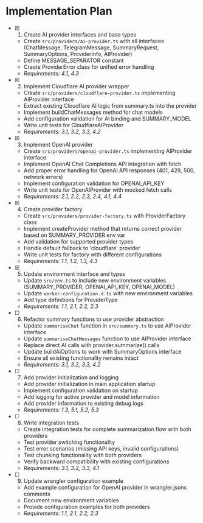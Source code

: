# Implementation Plan

- [x] 1. Create AI provider interfaces and base types
  - Create `src/providers/ai-provider.ts` with all interfaces (ChatMessage, TelegramMessage, SummaryRequest, SummaryOptions, ProviderInfo, AIProvider)
  - Define MESSAGE_SEPARATOR constant
  - Create ProviderError class for unified error handling
  - _Requirements: 4.1, 4.3_

- [x] 2. Implement Cloudflare AI provider wrapper
  - Create `src/providers/cloudflare-provider.ts` implementing AIProvider interface
  - Extract existing Cloudflare AI logic from summary.ts into the provider
  - Implement buildChatMessages method for chat models
  - Add configuration validation for AI binding and SUMMARY_MODEL
  - Write unit tests for CloudflareAIProvider
  - _Requirements: 3.1, 3.2, 3.3, 4.2_

- [x] 3. Implement OpenAI provider
  - Create `src/providers/openai-provider.ts` implementing AIProvider interface
  - Implement OpenAI Chat Completions API integration with fetch
  - Add proper error handling for OpenAI API responses (401, 429, 500, network errors)
  - Implement configuration validation for OPENAI_API_KEY
  - Write unit tests for OpenAIProvider with mocked fetch calls
  - _Requirements: 2.1, 2.2, 2.3, 2.4, 4.1, 4.4_

- [x] 4. Create provider factory
  - Create `src/providers/provider-factory.ts` with ProviderFactory class
  - Implement createProvider method that returns correct provider based on SUMMARY_PROVIDER env var
  - Add validation for supported provider types
  - Handle default fallback to 'cloudflare' provider
  - Write unit tests for factory with different configurations
  - _Requirements: 1.1, 1.2, 1.3, 4.3_

- [x] 5. Update environment interface and types
  - Update `src/env.ts` to include new environment variables (SUMMARY_PROVIDER, OPENAI_API_KEY, OPENAI_MODEL)
  - Update `worker-configuration.d.ts` with new environment variables
  - Add type definitions for ProviderType
  - _Requirements: 1.1, 2.1, 2.2, 2.3_

- [ ] 6. Refactor summary functions to use provider abstraction
  - Update `summariseChat` function in `src/summary.ts` to use AIProvider interface
  - Update `summariseChatMessages` function to use AIProvider interface
  - Replace direct AI calls with provider.summarize() calls
  - Update buildAiOptions to work with SummaryOptions interface
  - Ensure all existing functionality remains intact
  - _Requirements: 3.1, 3.2, 3.3, 4.2_

- [ ] 7. Add provider initialization and logging
  - Add provider initialization in main application startup
  - Implement configuration validation on startup
  - Add logging for active provider and model information
  - Add provider information to existing debug logs
  - _Requirements: 1.3, 5.1, 5.2, 5.3_

- [ ] 8. Write integration tests
  - Create integration tests for complete summarization flow with both providers
  - Test provider switching functionality
  - Test error scenarios (missing API keys, invalid configurations)
  - Test chunking functionality with both providers
  - Verify backward compatibility with existing configurations
  - _Requirements: 3.1, 3.2, 3.3, 4.1_

- [ ] 9. Update wrangler configuration example
  - Add example configuration for OpenAI provider in wrangler.jsonc comments
  - Document new environment variables
  - Provide configuration examples for both providers
  - _Requirements: 1.1, 2.1, 2.2, 2.3_